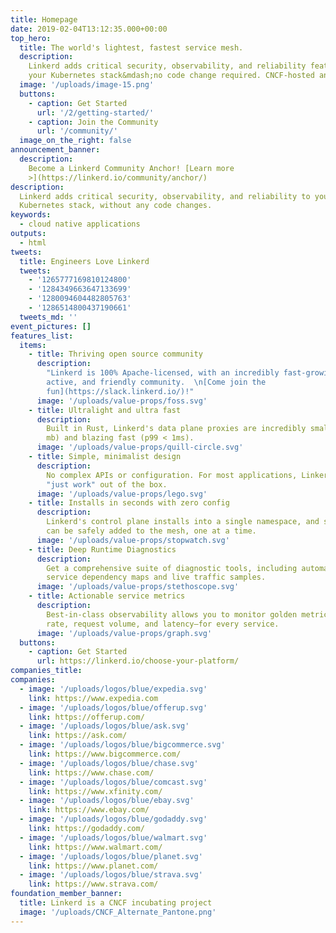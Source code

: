 ```yaml
---
title: Homepage
date: 2019-02-04T13:12:35.000+00:00
top_hero:
  title: The world's lightest, fastest service mesh.
  description:
    Linkerd adds critical security, observability, and reliability features to
    your Kubernetes stack&mdash;no code change required. CNCF-hosted and 100% open source.
  image: '/uploads/image-15.png'
  buttons:
    - caption: Get Started
      url: '/2/getting-started/'
    - caption: Join the Community
      url: '/community/'
  image_on_the_right: false
announcement_banner:
  description:
    Become a Linkerd Community Anchor! [Learn more
    >](https://linkerd.io/community/anchor/)
description:
  Linkerd adds critical security, observability, and reliability to your
  Kubernetes stack, without any code changes.
keywords:
  - cloud native applications
outputs:
  - html
tweets:
  title: Engineers Love Linkerd
  tweets:
    - '1265777169810124800'
    - '1284349663647133699'
    - '1280094604482805763'
    - '1286514800437190661'
  tweets_md: ''
event_pictures: []
features_list:
  items:
    - title: Thriving open source community
      description:
        "Linkerd is 100% Apache-licensed, with an incredibly fast-growing,
        active, and friendly community.  \n[Come join the
        fun](https://slack.linkerd.io/)!"
      image: '/uploads/value-props/foss.svg'
    - title: Ultralight and ultra fast
      description:
        Built in Rust, Linkerd's data plane proxies are incredibly small (<10
        mb) and blazing fast (p99 < 1ms).
      image: '/uploads/value-props/quill-circle.svg'
    - title: Simple, minimalist design
      description:
        No complex APIs or configuration. For most applications, Linkerd will
        "just work" out of the box.
      image: '/uploads/value-props/lego.svg'
    - title: Installs in seconds with zero config
      description:
        Linkerd's control plane installs into a single namespace, and services
        can be safely added to the mesh, one at a time.
      image: '/uploads/value-props/stopwatch.svg'
    - title: Deep Runtime Diagnostics
      description:
        Get a comprehensive suite of diagnostic tools, including automatic
        service dependency maps and live traffic samples.
      image: '/uploads/value-props/stethoscope.svg'
    - title: Actionable service metrics
      description:
        Best-in-class observability allows you to monitor golden metrics—success
        rate, request volume, and latency—for every service.
      image: '/uploads/value-props/graph.svg'
  buttons:
    - caption: Get Started
      url: https://linkerd.io/choose-your-platform/
companies_title:
companies:
  - image: '/uploads/logos/blue/expedia.svg'
    link: https://www.expedia.com
  - image: '/uploads/logos/blue/offerup.svg'
    link: https://offerup.com/
  - image: '/uploads/logos/blue/ask.svg'
    link: https://ask.com/
  - image: '/uploads/logos/blue/bigcommerce.svg'
    link: https://www.bigcommerce.com/
  - image: '/uploads/logos/blue/chase.svg'
    link: https://www.chase.com/
  - image: '/uploads/logos/blue/comcast.svg'
    link: https://www.xfinity.com/
  - image: '/uploads/logos/blue/ebay.svg'
    link: https://www.ebay.com/
  - image: '/uploads/logos/blue/godaddy.svg'
    link: https://godaddy.com/
  - image: '/uploads/logos/blue/walmart.svg'
    link: https://www.walmart.com/
  - image: '/uploads/logos/blue/planet.svg'
    link: https://www.planet.com/
  - image: '/uploads/logos/blue/strava.svg'
    link: https://www.strava.com/
foundation_member_banner:
  title: Linkerd is a CNCF incubating project
  image: '/uploads/CNCF_Alternate_Pantone.png'
---
```


